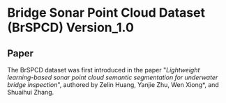 # Bridge Sonar Point Cloud Dataset (BrSPCD) Version_1.0


## Paper
The BrSPCD dataset was first introduced in the paper "*Lightweight learning-based sonar point cloud semantic segmentation for underwater bridge inspection*", authored by Zelin Huang, Yanjie Zhu, Wen Xiong*, and Shuaihui Zhang.
